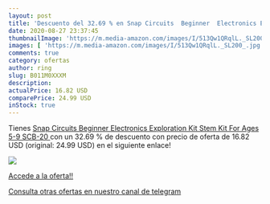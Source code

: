 ```yaml
---
layout: post
title: 'Descuento del 32.69 % en Snap Circuits  Beginner  Electronics Exp'
date: 2020-08-27 23:37:45
thumbnailImage: 'https://m.media-amazon.com/images/I/513Qw1QRqlL._SL200_.jpg'
images: [ 'https://m.media-amazon.com/images/I/513Qw1QRqlL._SL200_.jpg' ]
comments: true
category: ofertas
author: ring
slug: B011M0XXXM
description:
actualPrice: 16.82 USD
comparePrice: 24.99 USD
inStock: true
---
```


Tienes [Snap Circuits  Beginner  Electronics Exploration Kit  Stem Kit For Ages 5-9  SCB-20 ](https://www.amazon.com/dp/B011M0XXXM/?tag=redken08-20) con un 32.69 % de descuento con precio de oferta de 16.82 USD (original: 24.99 USD) en el siguiente enlace!

[![](https://m.media-amazon.com/images/I/513Qw1QRqlL._SL200_.jpg)](https://www.amazon.com/dp/B011M0XXXM/?tag=redken08-20)

[Accede a la oferta!!](https://www.amazon.com/dp/B011M0XXXM/?tag=redken08-20)

[Consulta otras ofertas en nuestro canal de telegram](https://t.me/s/ofertas25)
